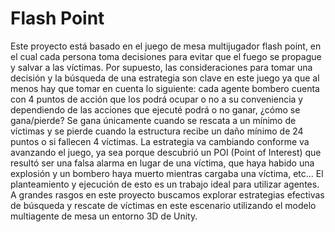 # Flash Point
Este proyecto está basado en el juego de mesa multijugador flash point, en el cual cada persona toma decisiones para evitar que el fuego se propague y salvar a las víctimas. Por supuesto, las consideraciones para  tomar una decisión y la búsqueda de una estrategia son clave en este juego ya que al menos hay  que tomar en cuenta lo siguiente: cada agente bombero cuenta con 4  puntos de  acción  que los podrá  ocupar o no  a  su conveniencia y dependiendo de las acciones que ejecuté podrá o no ganar, ¿cómo se gana/pierde? Se gana únicamente cuando se rescata a un mínimo de víctimas y se pierde cuando la estructura recibe un daño mínimo de 24 puntos o si fallecen 4 víctimas.
La estrategia va cambiando conforme va avanzando el juego, ya sea porque descubrió un POI (Point of Interest) que resultó ser una falsa alarma en lugar de una víctima, que haya habido una explosión y un bombero haya muerto mientras cargaba una víctima, etc… El planteamiento y ejecución de esto es un trabajo ideal para utilizar agentes.
A grandes rasgos en este proyecto buscamos explorar estrategias efectivas de búsqueda y rescate de víctimas en este escenario utilizando el modelo multiagente de mesa un entorno 3D de Unity.

